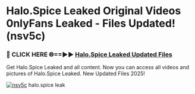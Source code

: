 # Halo.Spice Leaked Original Videos 0nlyFans Leaked - Files Updated! (nsv5c)

<h3>🔴 CLICK HERE 🌐==►► <a href="https://tinyurl.com/brd5kh86" rel="nofollow">Halo.Spice Leaked Updated Files</a></h3>

Get Halo.Spice Leaked and all content. Now you can access all videos and pictures of Halo.Spice Leaked. New Updated Files 2025!

[![nsv5c](https://i.imgur.com/K7sEzmb.gif)](https://tinyurl.com/brd5kh86)
halo.spice leak